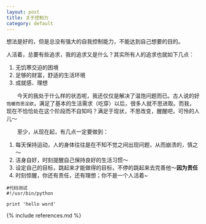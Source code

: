```yaml
---
layout: post
title: 关于控制力
category: default
---
```


想法是好的，但是总没有强大的自我控制能力，不能达到自己想要的目的。

  人活着，总要有些追求，我的追求又是什么？其实所有人的追求也就如下几点：

  1. 无饥寒交迫的困境
  2. 足够的财富，舒适的生活环境
  3. 成就感、理想

  　　今天的我处于什么样的状态呢，我还仅仅是解决了温饱问题而已。古人说的好`饱暖而思淫欲`，满足了基本的生活需求（吃穿）以后，很多人就不思进取。而我，现在不恰恰处在这个阶段而不自知吗？满足于现状，不思改变，醒醒吧，可怜的人儿～

  　　至少，从现在起，有几点一定要做到：
  
  1. 每天保持运动，人的身体往往是在不知不觉之间出现问题，从而崩溃的，慎之～
  2. 洁身自好，时刻提醒自己保持良好的生活习惯～
  3. 设定自己的目标，跳起来才能做得的目标，不停的跳起来去完善他～**因为责任**
  4. 时刻惊醒，你还有责任，还有理想；你不是一个人活着~

```
#代码测试
#!/usr/bin/python

print 'hello word'
```

{% include references.md %}

